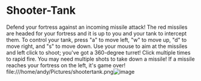 # Shooter-Tank

Defend your fortress against an incoming missile attack! The red missiles are headed for your fortress and it is up to you and your tank to intercept them. To control your tank, press "a" to move left, "w" to move up, "d" to move right, and "s" to move down. Use your mouse to aim at the missiles and left click to shoot; you've got a 360-degree turret! Click multiple times to rapid fire. You may need multiple shots to take down a missile! If a missile reaches your fortress on the left, it's game over!
file:///home/andy/Pictures/shootertank.png![image](https://user-images.githubusercontent.com/69114450/147629776-5079115d-74ed-4032-9e74-6a8c3f750563.png)

